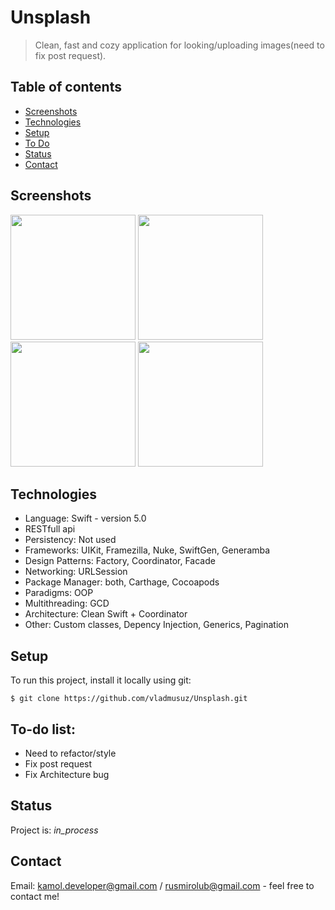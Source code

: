 # Unsplash
> Clean, fast and cozy application for looking/uploading images(need to fix post request). 

## Table of contents
* [Screenshots](#screenshots)
* [Technologies](#technologies)
* [Setup](#technologies)
* [To Do](#technologies)
* [Status](#status)
* [Contact](#contact)


## Screenshots
<img src="https://user-images.githubusercontent.com/55618255/92270327-c5af3b00-eedd-11ea-89bf-15f737273b54.jpg" width="200"> <img src="https://user-images.githubusercontent.com/55618255/92270338-ca73ef00-eedd-11ea-9327-aba4d6ee30c7.jpg" width="200"> <img src="https://user-images.githubusercontent.com/55618255/92270343-cba51c00-eedd-11ea-9786-7b1505ac4926.jpg" width="200"> <img src="https://user-images.githubusercontent.com/55618255/92270344-cc3db280-eedd-11ea-8e9c-4850288187c9.jpg" width="200"> 


## Technologies
* Language: Swift - version 5.0
* RESTfull api
* Persistency: Not used
* Frameworks: UIKit, Framezilla, Nuke, SwiftGen, Generamba
* Design Patterns: Factory, Coordinator, Facade
* Networking: URLSession
* Package Manager: both, Carthage, Cocoapods
* Paradigms: OOP
* Multithreading: GCD
* Architecture: Clean Swift + Coordinator
* Other: Custom classes, Depency Injection, Generics, Pagination

## Setup
To run this project, install it locally using git:
```
$ git clone https://github.com/vladmusuz/Unsplash.git
```
## To-do list:
* Need to refactor/style
* Fix post request
* Fix Architecture bug

## Status
Project is: _in_process_

## Contact
Email: kamol.developer@gmail.com / rusmirolub@gmail.com - feel free to contact me!
